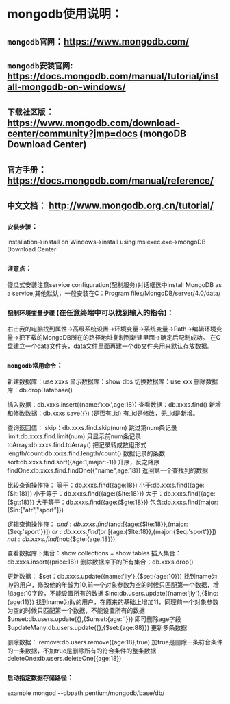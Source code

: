 # mongodb使用说明：

## `mongodb官网`：https://www.mongodb.com/
## `mongodb安装官网`: https://docs.mongodb.com/manual/tutorial/install-mongodb-on-windows/
## `下载社区版`：https://www.mongodb.com/download-center/community?jmp=docs (mongoDB Download Center)
## `官方手册`：https://docs.mongodb.com/manual/reference/
## `中文文档`： http://www.mongodb.org.cn/tutorial/

### `安装步骤`：
installation->install on Windows->install using msiexec.exe->mongoDB Download Center

### `注意点`：
傻瓜式安装注意service configuration(配制服务)对话框选中install MongoDB as a service,其他默认，一般安装在C：Program files/MongoDB/server/4.0/data/

### `配制环境变量步骤` (在任意终端中可以找到输入的指令)：
右击我的电脑找到属性->高级系统设置->环境变量->系统变量->Path->编辑环境变量->把下载的MongoDB所在的路径地址复制到新建里面->确定后配制成功。
在C盘建立一个data文件夹，data文件里面再建一个db文件夹用来默认存放数据。

### `mongodb常用命令`：
新建数据库：use xxxs
显示数据库：show dbs
切换数据库：use xxx
删除数据库：db.dropDatabase()

插入数据：db.xxxs.insert({name:'xxx',age:18})
查看数据：db.xxxs.find()
新增和修改数据：db.xxxs.save({}) (是否有_id) 有_id是修改，无_id是新增。

查询返回值：
skip：db.xxxs.find.skip(num) 跳过第num条记录
limit:db.xxxs.find.limit(num) 只显示前num条记录
toArray:db.xxxs.find.toArray() 把记录转成数组形式
length/count:db.xxxs.find.length/count() 数据记录的条数
sort:db.xxxs.find.sort({age:1,major:-1}) 升序，反之降序
findOne:db.xxxs.find.findOne({"name",age:18}) 返回第一个查找到的数据

比较查询操作符：
等于：db.xxxs.find({age:18})
小于:db.xxxs.find({age:{$lt:18}})
小于等于：db.xxxs.find({age:{$lte:18}})
大于：db.xxxs.find({age:{$gt:18}})
大于等于：db.xxxs.find({age:{$gte:18}})
包含:db.xxxs.find(major:{$in:["atr","sport"]})

逻辑查询操作符：
$and:db.xxxs.find($and:[{age:{$lte:18}},{major:{$eq:'sport'}}])
$or:db.xxxs.find($or:[{age:{$lte:18}},{major:{$eq:'sport'}}])
$not:db.xxxs.find($not:{$gte:{age:18}})

查看数据库下集合：show collections = show tables
插入集合：db.xxxs.insert({price:18})
删除数据库下的所有集合：db.xxxs.drop()

更新数据：
$set：db.xxxs.update({name:'jly'},{$set:{age:10}}) 找到name为jly的用户，修改他的年龄为10,前一个对象参数为空的时候只匹配第一个数据，增加age:10字段，不能设置所有的数据
$inc:db.users.update({name:'jly'},{$inc:{age:11}}) 找到name为jly的用户，在原来的基础上增加11，同理前一个对象参数为空的时候只匹配第一个数据，不能设置所有的数据
$unset:db.users.update({},{$unset:{age:''}}) 即可删除age字段
$updateMany:db.users.update({},{$set:{age:88}}) 更新多条数据

删除数据：
remove:db.users.remove({age:18},true) 加true是删除一条符合条件的一条数据，不加true是删除所有的符合条件的整条数据
deleteOne:db.users.deleteOne({age:18})

### `启动指定数据存储路径`：
example mongod --dbpath pentium/mongodb/base/db/